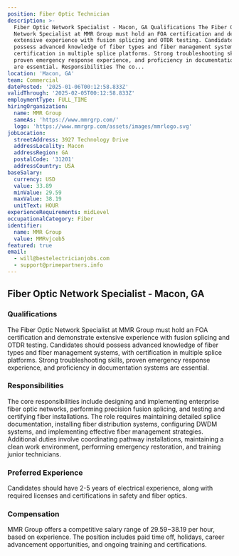 ```yaml
---
position: Fiber Optic Technician
description: >-
  Fiber Optic Network Specialist - Macon, GA Qualifications The Fiber Optic
  Network Specialist at MMR Group must hold an FOA certification and demonstrate
  extensive experience with fusion splicing and OTDR testing. Candidates should
  possess advanced knowledge of fiber types and fiber management systems, with
  certification in multiple splice platforms. Strong troubleshooting skills,
  proven emergency response experience, and proficiency in documentation systems
  are essential. Responsibilities The co...
location: 'Macon, GA'
team: Commercial
datePosted: '2025-01-06T00:12:58.833Z'
validThrough: '2025-02-05T00:12:58.833Z'
employmentType: FULL_TIME
hiringOrganization:
  name: MMR Group
  sameAs: 'https://www.mmrgrp.com/'
  logo: 'https://www.mmrgrp.com/assets/images/mmrlogo.svg'
jobLocation:
  streetAddress: 3927 Technology Drive
  addressLocality: Macon
  addressRegion: GA
  postalCode: '31201'
  addressCountry: USA
baseSalary:
  currency: USD
  value: 33.89
  minValue: 29.59
  maxValue: 38.19
  unitText: HOUR
experienceRequirements: midLevel
occupationalCategory: Fiber
identifier:
  name: MMR Group
  value: MMRvjceb5
featured: true
email:
  - will@bestelectricianjobs.com
  - support@primepartners.info
---
```




## Fiber Optic Network Specialist - Macon, GA

### Qualifications
The Fiber Optic Network Specialist at MMR Group must hold an FOA certification and demonstrate extensive experience with fusion splicing and OTDR testing. Candidates should possess advanced knowledge of fiber types and fiber management systems, with certification in multiple splice platforms. Strong troubleshooting skills, proven emergency response experience, and proficiency in documentation systems are essential.

### Responsibilities
The core responsibilities include designing and implementing enterprise fiber optic networks, performing precision fusion splicing, and testing and certifying fiber installations. The role requires maintaining detailed splice documentation, installing fiber distribution systems, configuring DWDM systems, and implementing effective fiber management strategies. Additional duties involve coordinating pathway installations, maintaining a clean work environment, performing emergency restoration, and training junior technicians.

### Preferred Experience
Candidates should have 2-5 years of electrical experience, along with required licenses and certifications in safety and fiber optics.

### Compensation
MMR Group offers a competitive salary range of $29.59-$38.19 per hour, based on experience. The position includes paid time off, holidays, career advancement opportunities, and ongoing training and certifications.
